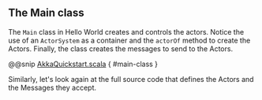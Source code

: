 ## The Main class
 
The `Main` class in Hello World creates and controls the actors. Notice the use of an `ActorSystem` as a container and the `actorOf` method to create the Actors. Finally, the class creates the messages to send to the Actors.
 
@@snip [AkkaQuickstart.scala]($g8src$/scala/$package$/AkkaQuickstart.scala) { #main-class }
 
Similarly, let's look again at the full source code that defines the Actors and the Messages they accept.

